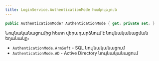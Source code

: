 ```yaml
---
title: LoginService.AuthenticationMode հատկություն
---
```


```c#
public AuthenticationMode? AuthenticationMode { get; private set; }
```

Նույնականացումից հետո վերադարձնում է նույնականացման եղանակը։

* `AuthenticationMode.ArmSoft` - SQL նույնականացում
* `AuthenticationMode.AD` - Active Directory նույնականացում
